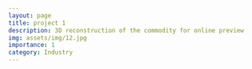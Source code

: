 ```yaml
---
layout: page
title: project 1
description: 3D reconstruction of the commodity for online preview
img: assets/img/12.jpg
importance: 1
category: Industry
---
```

